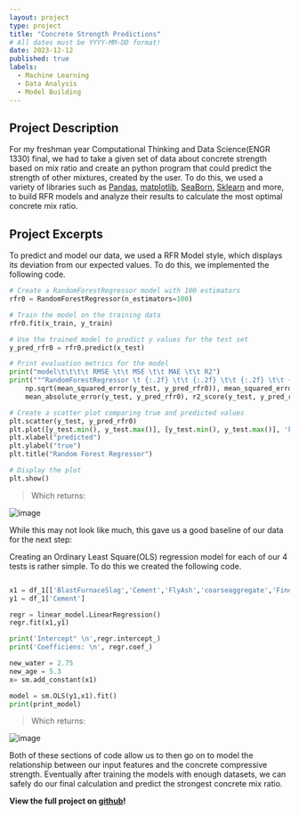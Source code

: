 ```yaml
---
layout: project
type: project
title: "Concrete Strength Predictions"
# All dates must be YYYY-MM-DD format!
date: 2023-12-12
published: true
labels:
  - Machine Learning
  - Data Analysis
  - Model Building
---
```

## Project Description
For my freshman year Computational Thinking and Data Science(ENGR 1330) final, we had to take a given set of data about concrete strength based on mix ratio and create an python program that could predict the strength of other mixtures, created by the user. To do this, we used a variety of libraries such as [Pandas](https://pandas.pydata.org), [matplotlib](matplotlib.org), [SeaBorn](https://seaborn.pydata.org/#), [Sklearn](https://scikit-learn.org/stable/) and more, to build RFR models and analyze their results to calculate the most optimal concrete mix ratio.  

## Project Excerpts 
To predict and model our data, we used a RFR Model style, which displays its deviation from our expected values. To do this, we implemented the following code.
```python
# Create a RandomForestRegressor model with 100 estimators
rfr0 = RandomForestRegressor(n_estimators=100)

# Train the model on the training data
rfr0.fit(x_train, y_train)

# Use the trained model to predict y values for the test set
y_pred_rfr0 = rfr0.predict(x_test)

# Print evaluation metrics for the model
print("model\t\t\t\t RMSE \t\t MSE \t\t MAE \t\t R2")
print("""RandomForestRegressor \t {:.2f} \t\t {:.2f} \t\t {:.2f} \t\t {:.2f}""".format(
    np.sqrt(mean_squared_error(y_test, y_pred_rfr0)), mean_squared_error(y_test, y_pred_rfr0),
    mean_absolute_error(y_test, y_pred_rfr0), r2_score(y_test, y_pred_rfr0)))

# Create a scatter plot comparing true and predicted values
plt.scatter(y_test, y_pred_rfr0)
plt.plot([y_test.min(), y_test.max()], [y_test.min(), y_test.max()], 'k--', lw=2)
plt.xlabel("predicted")
plt.ylabel("true")
plt.title("Random Forest Regressor")

# Display the plot
plt.show()
```
> Which returns:

![image](https://github.com/cgolden15/cgolden15.github.io/assets/61284764/668eddf7-2a95-433d-963b-806099034ae3)

While this may not look like much, this gave us a good baseline of our data for the next step:

Creating an Ordinary Least Square(OLS) regression model for each of our 4 tests is rather simple. To do this we created the following code.
```python

x1 = df_1[['BlastFurnaceSlag','Cement','FlyAsh','coarseaggregate','FineAggregate','water','superplasticizer','age']]
y1 = df_1['Cement']

regr = linear_model.LinearRegression()
regr.fit(x1,y1)

print('Intercept" \n',regr.intercept_)
print('Coefficiens: \n', regr.coef_)

new_water = 2.75
new_age = 5.3
x= sm.add_constant(x1)

model = sm.OLS(y1,x1).fit()
print(print_model)

```
> Which returns:

![image](https://github.com/cgolden15/cgolden15.github.io/assets/61284764/79a3bd2c-2fa7-484a-8260-ab0a03ed05b8)

Both of these sections of code allow us to then go on to model the relationship between our input features and the concrete compressive strength. Eventually after training the models with enough datasets, we can safely do our final calculation and predict the strongest concrete mix ratio. 

**View the full project on [github](https://github.com/cgolden15/concrete-strength/)!**
